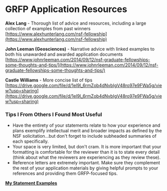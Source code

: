 # GRFP Application Resources

**Alex Lang** - Thorough list of advice and resources, including a large collection of examples from past winners
[https://www.alexhunterlang.com/nsf-fellowship](https://www.alexhunterlang.com/nsf-fellowship)

**John Leeman (Geosciences)** - Narrative advice with linked examples to both his unawarded and awarded application documents
[https://www.johnrleeman.com/2014/09/12/nsf-graduate-fellowships-some-thoughts-and-tips/](https://www.johnrleeman.com/2014/09/12/nsf-graduate-fellowships-some-thoughts-and-tips/)

**Castle Williams** - More concise list of tips
[https://drive.google.com/file/d/1el9l_6rmZob4dNvbIgV48ro97e9FWa5g/view?usp=sharing](https://drive.google.com/file/d/1el9l_6rmZob4dNvbIgV48ro97e9FWa5g/view?usp=sharing)

### Tips I From Others I Found Most Useful

- Have the entirety of your statements relate to how your experience and plans exemplify intellectual merit and broader impacts as defined by the NSF solicitation...but don't forget to include subheaded summaries of each specifically.
- Your space is very limited, but don't cram. It is more important that your formatting is comfortable for the reviewer than it is to state every detail (think about what the reviewers are experiencing as they review these).
- Reference letters are extremely important. Make sure they complement the rest of your application materials by giving helpful prompts to your references and providing them GRFP-focused tips.

[**My Statement Examples**](https://drive.google.com/drive/folders/1SGd89Ncd1yGtE1VbrPuAWeyUwOlK6rui?usp=sharing)

